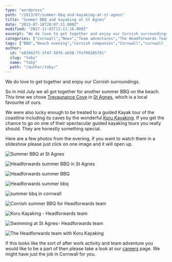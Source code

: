 ```yaml
---
type: "wordpress"
path: "/2013/07/summer-bbq-and-kayaking-at-st-agnes"
title: "Summer BBQ and kayaking at St Agnes"
date: "2013-07-18T20:07:21.000Z"
modified: "2017-11-03T11:11:16.000Z"
excerpt: "We do love to get together and enjoy our Cornish surroundings. So in mid July we all got together for another summer BBQ on the beach. This time we chose Trevaunance Cove in St Agnes, which is a local favourite of ours. We were also lucky enough to be treated to a guided Kayak tour …"
categories: ["Cornwall","News","Team adventures","The Headforwards Team"]
tags: ["BBQ","Beach evening","cornish companies","Cornwall","cornwall jobs","jobs in cornwall","koru","koru kayaking","software careers","software careers cornwall","software companies","software company uk","st agnes","st agnes cornwall","summer bbq","trevaunance cove","work activities"]
author:
  id: "e83942f5-3f47-50f6-ab58-7fef99205f81"
  slug: "toby"
  name: "Toby"
  path: "/author/toby/"
---
```

We do love to get together and enjoy our Cornish surroundings.

So in mid July we all got together for another summer BBQ on the beach. This time we chose [Trevaunance Cove](http://www.cornwall-online.co.uk/carrick/stagnes-trevaunancecove.asp) in [St Agnes](http://www.nationaltrust.org.uk/st-agnes-and-chapel-porth/), which is a local favourite of ours.

We were also lucky enough to be treated to a guided Kayak tour of the coastline including its caves by the wonderful [Koru Kayaking](http://korukayaking.co.uk/). If you get the chance to go on one of their spectacular guided kayaking tours you really should. They are honestly something special.

Here are a few photos from the evening, if you want to watch them in a slideshow please just click on one image and it will open up.

![Summer BBQ at St Agnes](http://www.headforwards.com/wp-content/uploads/2014/01/ST-Agnes-122-300x225.jpg)

![Headforwards summer BBQ in St Agnes](http://www.headforwards.com/wp-content/uploads/2014/01/St-Agnes-12-300x225.jpg)

![Headforwards summer BBQ](http://www.headforwards.com/wp-content/uploads/2014/01/St-Agnes-31-300x225.jpg)

![Headforwards summer bbq](http://www.headforwards.com/wp-content/uploads/2014/01/st-Agnes18-300x225.jpg)

![summer bbq in cornwall](http://www.headforwards.com/wp-content/uploads/2014/01/St-Agnes-17-300x225.jpg)

![Cornish summer BBQ for Headforwards team](http://www.headforwards.com/wp-content/uploads/2014/01/St-Agnes-19-300x225.jpg)

![Koru Kayaking - Headforwards team ](http://www.headforwards.com/wp-content/uploads/2014/01/St-Agnes-91-300x225.jpg)

![Swimming at St Agnes- Headforwards team ](http://www.headforwards.com/wp-content/uploads/2014/01/St-Agnes22-300x225.jpg)

![The Headforwards team with Koru Kayaking ](http://www.headforwards.com/wp-content/uploads/2014/01/St-Agnes-101-300x225.jpg)

If this looks like the sort of after work activity and team adventure you would like to be a part of then please take a look at our [careers](http://www.headforwards.com/careers/) page. We might have just the job in Cornwall for you.